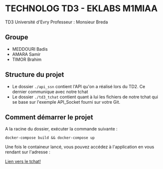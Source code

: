 # TECHNOLOG TD3 - EKLABS M1MIAA

TD3
Université d'Evry
Professeur : Monsieur Breda

## Groupe

* MEDDOURI Badis
* AMARA Samir
* TIMOR Brahim

## Structure du projet

* Le dossier `./api_ssn` contient l'API qu'on a réalisé lors du TD2. Ce dernier communique avec notre tchat
* Le dossier `./td3_tchat` contient quant à lui les fichiers de notre tchat qui se base sur l'exemple API_Socket fourni sur votre Git.

## Comment démarrer le projet

A la racine du dossier, exécuter la commande suivante :

`docker-compose build && docker-compose up`

Une fois le containeur lancé, vous pouvez accédez à l'application en vous rendant sur l'adresse :

[Lien vers le tchat!](http://localhost:3011)